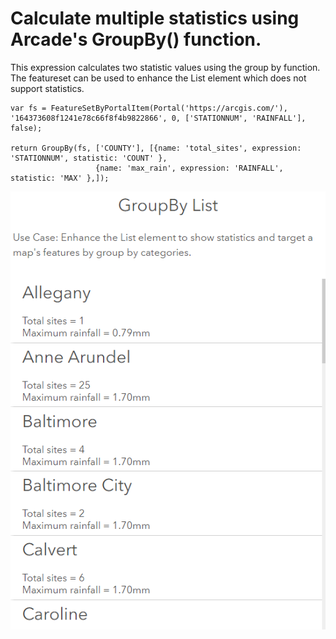 # Calculate multiple statistics using Arcade's GroupBy() function.  

This expression calculates two statistic values using the group by function. The featureset can be used to enhance the List element which does not support statistics. 

```
var fs = FeatureSetByPortalItem(Portal('https://arcgis.com/'), '164373608f1241e78c66f8f4b9822866', 0, ['STATIONNUM', 'RAINFALL'], false);

return GroupBy(fs, ['COUNTY'], [{name: 'total_sites', expression: 'STATIONNUM', statistic: 'COUNT' }, 
                   {name: 'max_rain', expression: 'RAINFALL', statistic: 'MAX' },]); 
```

![GroupByList](/dashboard_data/images/GroupByList.png)
